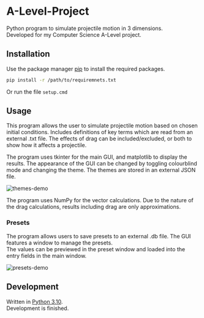 ﻿# A-Level-Project
Python program to simulate projectile motion in 3 dimensions.\
Developed for my Computer Science A-Level project.

## Installation
Use the package manager [pip](https://pip.pypa.io/en/stable/) to install the required packages.
```bash
pip install -r /path/to/requiremnets.txt
```
Or run the file `setup.cmd`

## Usage
This program allows the user to simulate projectile motion based on chosen initial conditions.
Includes definitions of key terms which are read from an external .txt file.
The effects of drag can be included/excluded, or both to show how it affects a projectile.

The program uses tkinter for the main GUI, and matplotlib to display the results. 
The appearance of the GUI can be changed by toggling colourblind mode and changing the theme.
The themes are stored in an external JSON file.

![themes-demo](https://github.com/RoryPoulter/A-Level-Project/assets/118304377/254f73dc-8836-476d-a3e6-a40aecf5c6bf)

The program uses NumPy for the vector calculations. Due to the nature of the drag calculations, results 
including drag are only approximations.

### Presets
The program allows users to save presets to an external .db file. The GUI features a window
to manage the presets.\
The values can be previewed in the preset window and loaded into the entry fields in the main
window.

![presets-demo](https://github.com/RoryPoulter/A-Level-Project/assets/118304377/01377cf2-ab31-4103-9f9b-6bb7b1ea2410)


## Development
Written in [Python 3.10](https://www.python.org/downloads/).\
Development is finished.
